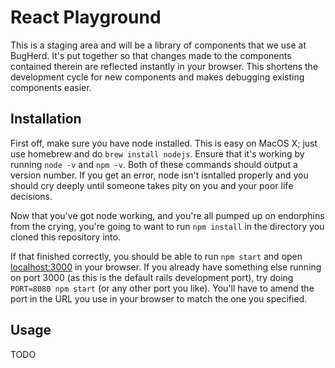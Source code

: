 # React Playground

This is a staging area and will be a library of components that we use at
BugHerd. It's put together so that changes made to the components contained
therein are reflected instantly in your browser. This shortens the development
cycle for new components and makes debugging existing components easier.

## Installation

First off, make sure you have node installed. This is easy on MacOS X; just
use homebrew and do `brew install nodejs`. Ensure that it's working by running
`node -v` and `npm -v`. Both of these commands should output a version number.
If you get an error, node isn't isntalled properly and you should cry deeply
until someone takes pity on you and your poor life decisions.

Now that you've got node working, and you're all pumped up on endorphins from
the crying, you're going to want to run `npm install` in the directory you
cloned this repository into.

If that finished correctly, you should be able to run `npm start` and open
[localhost:3000](http://localhost:3000/) in your browser. If you already have
something else running on port 3000 (as this is the default rails development
port), try doing `PORT=8080 npm start` (or any other port you like). You'll
have to amend the port in the URL you use in your browser to match the one you
specified.

## Usage

TODO

